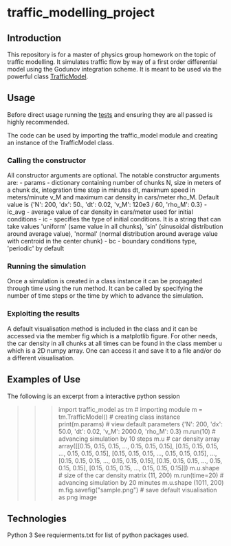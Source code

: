 # traffic_modelling_project

## Introduction
This repository is for a master of physics group homework on the topic of traffic modelling. It simulates traffic flow by way of a first order differential model using the Godunov integration scheme. It is meant to be used via the powerful class [TrafficModel](/traffic_model.py).

## Usage
Before direct usage running the [tests](/tests.py) and ensuring they are all passed is highly recommended.

The code can be used by importing the traffic_model module and creating an instance of the TrafficModel class.

### Calling the constructor
All constructor arguments are optional.
The notable constructor arguments are:
    - params - dictionary containing number of chunks N, size in meters of a chunk dx, integration time step in minutes dt, maximum speed in meters/minute v_M and maximum car density in cars/meter rho_M.  Default value is {'N': 200, 'dx': 50., 'dt': 0.02, 'v_M': 120e3 / 60, 'rho_M': 0.3}
    - ic_avg - average value of car density in cars/meter used for initial conditions
    - ic - specifies the type of initial conditions. It is a string that can take values 'uniform' (same value in all chunks), 'sin' (sinusoidal distribution around average value), 'normal' (normal distribution around average value with centroid in the center chunk)
    - bc - boundary conditions type, 'periodic' by default

### Running the simulation
Once a simulation is created in a class instance it can be propagated through time using the run method. It can be called by specifying the number of time steps or the time by which to advance the simulation.

### Exploiting the results
A default visualisation method is included in the class and it can be accessed via the member fig which is a matplotlib figure.
For other needs, the car density in all chunks at all times can be found in the class member u which is a 2D numpy array. One can access it and save it to a file and/or do a different visualisation.

## Examples of Use
The following is an excerpt from a interactive python session
>>> import traffic_model as tm  # importing module
>>> m = tm.TrafficModel()  # creating class instance
>>> print(m.params)  # view default parameters
{'N': 200, 'dx': 50.0, 'dt': 0.02, 'v_M': 2000.0, 'rho_M': 0.3}
>>> m.run(10)  # advancing simulation by 10 steps
>>> m.u  # car density array
array([[0.15, 0.15, 0.15, ..., 0.15, 0.15, 0.15],
       [0.15, 0.15, 0.15, ..., 0.15, 0.15, 0.15],
       [0.15, 0.15, 0.15, ..., 0.15, 0.15, 0.15],
       ...,
       [0.15, 0.15, 0.15, ..., 0.15, 0.15, 0.15],
       [0.15, 0.15, 0.15, ..., 0.15, 0.15, 0.15],
       [0.15, 0.15, 0.15, ..., 0.15, 0.15, 0.15]])
>>> m.u.shape  # size of the car density matrix
(11, 200)
>>> m.run(time=20)  # advancing simulation by 20 minutes
>>> m.u.shape
(1011, 200)
>>> m.fig.savefig("sample.png")  # save default visualisation as png image

## Technologies
Python 3
See requierments.txt for list of python packages used.
